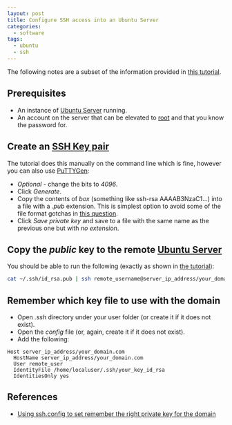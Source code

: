 ```yaml
---
layout: post
title: Configure SSH access into an Ubuntu Server
categories:
  - software
tags:
  - ubuntu
  - ssh
---
```


The following notes are a subset of the information provided in [this tutorial](https://linuxize.com/post/how-to-set-up-ssh-keys-on-ubuntu-1804/).

<!--more-->

## Prerequisites

- An instance of [Ubuntu Server](https://ubuntu.com/download/server) running.
- An account on the server that can be elevated to [root](https://askubuntu.com/questions/608495/what-is-root-and-how-can-i-become-it) and that you know the password for.

## Create an [SSH Key pair](https://winscp.net/eng/docs/ssh_keys)

The tutorial does this manually on the command line which is fine, however you can also use [PuTTYGen](https://www.ssh.com/ssh/putty/windows/puttygen):

- _Optional_ - change the bits to _4096_.
- Click _Generate_.
- Copy the contents of _box_ (something like ssh-rsa AAAAB3NzaC1...) into a file with a _.pub_ extension. This is simplest option to avoid some of the file format gotchas in [this question](https://stackoverflow.com/questions/42863913/key-load-public-invalid-format).
- Click _Save private key_ and save to a file with the same name as the previous one but with _no extension_.

## Copy the _public_ key to the remote [Ubuntu Server](https://ubuntu.com/download/server)

You should be able to run the following (exactly as shown in [the tutorial](https://linuxize.com/post/how-to-set-up-ssh-keys-on-ubuntu-1804/)):

```sh
cat ~/.ssh/id_rsa.pub | ssh remote_username@server_ip_address/your_domain.com "mkdir -p ~/.ssh && chmod 700 ~/.ssh && cat >> ~/.ssh/authorized_keys && chmod 600 ~/.ssh/authorized_keys"
```

## Remember which key file to use with the domain

- Open _.ssh_ directory under your user folder (or create it if it does not exist).
- Open the _config_ file (or, again, create it if it does not exist).
- Add the following:

```plaintext
Host server_ip_address/your_domain.com
  HostName server_ip_address/your_domain.com
  User remote_user
  IdentityFile /home/localuser/.ssh/your_key_id_rsa
  IdentitiesOnly yes
```

## References

- [Using ssh.config to set remember the right private key for the domain](https://stackoverflow.com/questions/7927750/specify-an-ssh-key-for-git-push-for-a-given-domain)
